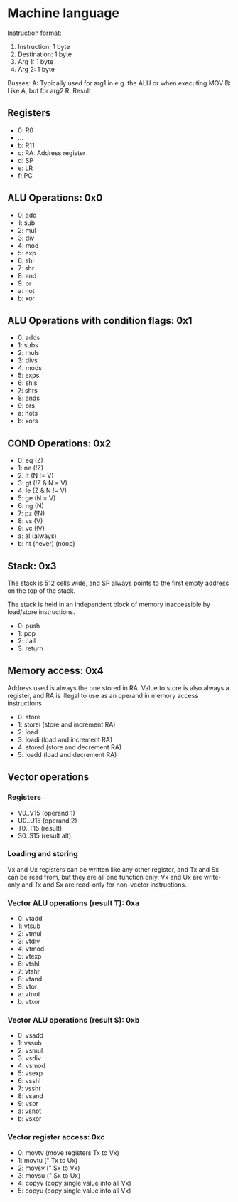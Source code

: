 # Machine language

Instruction format:
1. Instruction: 1 byte
2. Destination: 1 byte
3. Arg 1:       1 byte
4. Arg 2:       1 byte

Busses:
A: Typically used for arg1 in e.g. the ALU or when executing MOV
B: Like A, but for arg2
R: Result

## Registers
- 0: R0
- ...
- b: R11
- c: RA: Address register
- d: SP
- e: LR
- f: PC

## ALU Operations: 0x0
- 0: add
- 1: sub
- 2: mul
- 3: div
- 4: mod
- 5: exp
- 6: shl
- 7: shr
- 8: and
- 9: or
- a: not
- b: xor

## ALU Operations with condition flags: 0x1
- 0: adds
- 1: subs
- 2: muls
- 3: divs
- 4: mods
- 5: exps
- 6: shls
- 7: shrs
- 8: ands
- 9: ors
- a: nots
- b: xors

## COND Operations: 0x2
- 0: eq (Z)
- 1: ne (!Z)
- 2: lt (N != V)
- 3: gt (!Z & N = V)
- 4: le (Z & N != V)
- 5: ge (N = V)
- 6: ng (N)
- 7: pz (!N)
- 8: vs (V)
- 9: vc (!V)
- a: al (always)
- b: nt (never) (noop)

## Stack: 0x3

The stack is 512 cells wide, and SP always points to the first empty address
on the top of the stack.

The stack is held in an independent block of memory inaccessible by load/store
instructions.

- 0: push
- 1: pop
- 2: call
- 3: return

## Memory access: 0x4
Address used is always the one stored in RA.
Value to store is also always a register, and RA is illegal to use as an operand in memory access instructions

- 0: store
- 1: storei (store and increment RA)
- 2: load
- 3: loadi (load and increment RA)
- 4: stored (store and decrement RA)
- 5: loadd (load and decrement RA)

## Vector operations
### Registers
- V0..V15 (operand 1)
- U0..U15 (operand 2)
- T0..T15 (result)
- S0..S15 (result alt)

### Loading and storing
Vx and Ux registers can be written like any other register, and Tx and Sx can be read from, but they are all
one function only. Vx and Ux are write-only and Tx and Sx are read-only for non-vector instructions.

### Vector ALU operations (result T): 0xa
- 0: vtadd
- 1: vtsub
- 2: vtmul
- 3: vtdiv
- 4: vtmod
- 5: vtexp
- 6: vtshl
- 7: vtshr
- 8: vtand
- 9: vtor
- a: vtnot
- b: vtxor

### Vector ALU operations (result S): 0xb
- 0: vsadd
- 1: vssub
- 2: vsmul
- 3: vsdiv
- 4: vsmod
- 5: vsexp
- 6: vsshl
- 7: vsshr
- 8: vsand
- 9: vsor
- a: vsnot
- b: vsxor

### Vector register access: 0xc
- 0: movtv (move registers Tx to Vx)
- 1: movtu (" Tx to Ux)
- 2: movsv (" Sx to Vx)
- 3: movsu (" Sx to Ux)
- 4: copyv (copy single value into all Vx)
- 5: copyu (copy single value into all Vx)